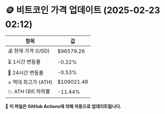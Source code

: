 # 🪙 비트코인 가격 업데이트 (2025-02-23 02:12)

| 항목                | 값 |
|--------------------|----------------|
| 💰 현재 가격 (USD) | $96579.26 |
| ⏳ 1시간 변동률    | -0.22% |
| 📆 24시간 변동률   | -0.53% |
| 🔝 역대 최고가 (ATH) | $109021.48 |
| 📉 ATH 대비 하락률 | -11.44% |

🔄 **이 파일은 GitHub Actions에 의해 자동으로 업데이트됩니다.**
